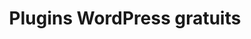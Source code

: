 ---
layout: ressources-plugins-wp_index
title: Plugins WordPress gratuits
tags: ressources-plugins-wp-gratuits
permalink: /ressources/plugins-wordpress/gratuits/
intro: Adding sketching to the design process is a great way to amplify software and hardware tools. Sketching provides a unique space that can help you think differently, generate a variety of ideas quickly, explore alternatives with less risk, and encourage constructive discussions with colleagues and clients.
bgimgheader: false
text-twtr: Plugins wp gratuits
current_nav: ressources-plugins-wp-gratuits
---